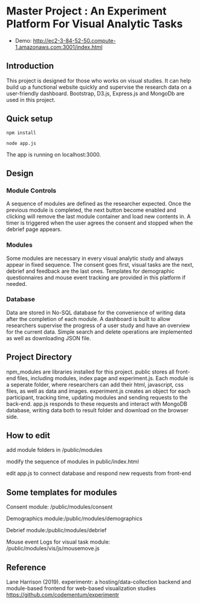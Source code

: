 # Master Project : An Experiment Platform For Visual Analytic Tasks

* Demo: http://ec2-3-84-52-50.compute-1.amazonaws.com:3001/index.html 

## Introduction

This project is designed for those who works on visual studies. It can help build up a functional website quickly and supervise the research data on a user-friendly dashboard. Bootstrap, D3.js, Express.js and MongoDb are used in this project.

## Quick setup

`npm install`

`node app.js`

The app is running on localhost:3000.


## Design

### Module Controls


A sequence of modules are defined as the researcher expected. Once the previous module is completed, the next button become enabled and clicking will remove the last module container and load new contents in. A timer is triggered when the user agrees the consent and stopped when the debrief page appears.

### Modules

Some modules are necessary in every visual analytic study and always appear in fixed sequence. The consent goes first, visual tasks are the next, debrief and feedback are the last ones. Templates for demographic questionnaires and mouse event tracking are provided in this platform if needed.

### Database

Data are stored in No-SQL database for the convenience of writing data after the completion of each module. A dashboard is built to allow researchers supervise the progress of a user study and have an overview for the current data. Simple search and delete operations are implemented as well as downloading JSON file.

## Project Directory
npm_modules are libraries installed for this project. public stores all front-end files, including modules, index page and experiment.js. Each module is a seperate folder, where researchers can add their html, javascript, css files, as well as data and images. experiment.js creates an object for each participant, tracking time, updating modules and sending requests to the back-end. app.js responds to these requests and interact with MongoDB database, writing data both to result folder and download on the browser side.

## How to edit

add module folders in /public/modules

modify the sequence of modules in public/index.html

edit app.js to connect database and respond new requests from front-end

## Some templates for modules

Consent module: /public/modules/consent

Demographics module:/public/modules/demographics

Debrief module:/public/modules/debrief

Mouse event Logs for visual task module: /public/modules/vis/js/mousemove.js


## Reference
Lane Harrison (2019). experimentr: a hosting/data-collection backend and module-based frontend for web-based visualization studies
https://github.com/codementum/experimentr
